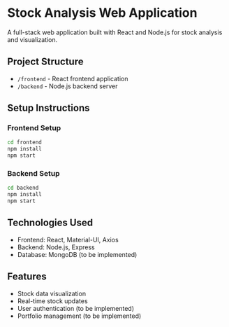 # Stock Analysis Web Application

A full-stack web application built with React and Node.js for stock analysis and visualization.

## Project Structure
- `/frontend` - React frontend application
- `/backend` - Node.js backend server

## Setup Instructions

### Frontend Setup
```bash
cd frontend
npm install
npm start
```

### Backend Setup
```bash
cd backend
npm install
npm start
```

## Technologies Used
- Frontend: React, Material-UI, Axios
- Backend: Node.js, Express
- Database: MongoDB (to be implemented)

## Features
- Stock data visualization
- Real-time stock updates
- User authentication (to be implemented)
- Portfolio management (to be implemented) 